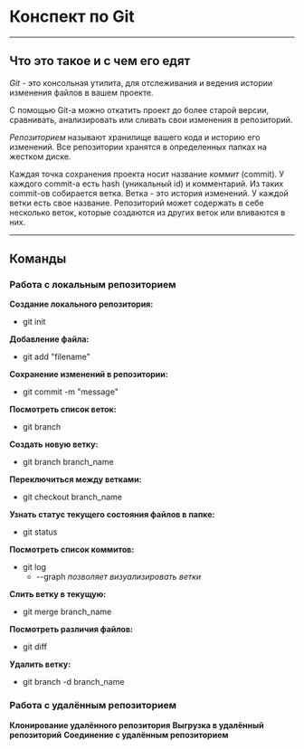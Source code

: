 # Конспект по Git
***
## Что это такое и с чем его едят
*Git* - это консольная утилита, для отслеживания и ведения истории изменения файлов в вашем проекте. 

С помощью Git-a можно откатить проект до более старой версии, сравнивать, анализировать или сливать свои изменения в репозиторий.

*Репозиторием* называют хранилище вашего кода и историю его изменений. Все репозитории хранятся в определенных папках на жестком диске.

Каждая точка сохранения проекта носит название *коммит* (commit). У каждого commit-a есть hash (уникальный id) и комментарий. Из таких commit-ов собирается ветка. Ветка - это история изменений. У каждой ветки есть свое название. Репозиторий может содержать в себе несколько веток, которые создаются из других веток или вливаются в них.
***
## Команды
### Работа с локальным репозиторием
**Создание локального репозитория:**
- git init

**Добавление файла:**
- git add "filename"

**Сохранение изменений в репозитории:**
- git commit -m "message"

**Посмотреть список веток:**
- git branch

**Создать новую ветку:**
- git branch branch_name

**Переключиться между ветками:**
- git checkout branch_name

**Узнать статус текущего состояния файлов в папке:**
- git status

**Посмотреть список коммитов:**
- git log
    - --graph _позволяет визуализировать ветки_

**Слить ветку в текущую:**
- git merge branch_name

**Посмотреть различия файлов:**
- git diff

**Удалить ветку:**
- git branch -d branch_name

### Работа с удалённым репозиторием
**Клонирование удалённого репозитория**
**Выгрузка в удалённый репозиторий**
**Соединение с удалённым репозиторием**
